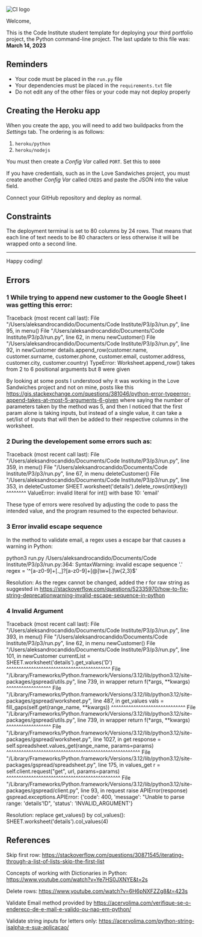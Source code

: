 ![CI logo](https://codeinstitute.s3.amazonaws.com/fullstack/ci_logo_small.png)

Welcome,

This is the Code Institute student template for deploying your third portfolio project, the Python command-line project. The last update to this file was: **March 14, 2023**

## Reminders

- Your code must be placed in the `run.py` file
- Your dependencies must be placed in the `requirements.txt` file
- Do not edit any of the other files or your code may not deploy properly

## Creating the Heroku app

When you create the app, you will need to add two buildpacks from the _Settings_ tab. The ordering is as follows:

1. `heroku/python`
2. `heroku/nodejs`

You must then create a _Config Var_ called `PORT`. Set this to `8000`

If you have credentials, such as in the Love Sandwiches project, you must create another _Config Var_ called `CREDS` and paste the JSON into the value field.

Connect your GitHub repository and deploy as normal.

## Constraints

The deployment terminal is set to 80 columns by 24 rows. That means that each line of text needs to be 80 characters or less otherwise it will be wrapped onto a second line.

---

Happy coding!


## Errors

### 1 While trying to append new customer to the Google Sheet I was getting this error:

Traceback (most recent call last):
  File "/Users/aleksandrocandido/Documents/Code Institute/P3/p3/run.py", line 95, in <module>
    menu()
  File "/Users/aleksandrocandido/Documents/Code Institute/P3/p3/run.py", line 62, in menu
    newCustomer()
  File "/Users/aleksandrocandido/Documents/Code Institute/P3/p3/run.py", line 92, in newCustomer
    details.append_row(customer.name, customer.surname, customer.phone, customer.email, customer.address, customer.city, customer.country)
TypeError: Worksheet.append_row() takes from 2 to 6 positional arguments but 8 were given

By looking at some posts I understood why it was working in the Love Sandwiches project and not on mine, posts like this https://gis.stackexchange.com/questions/381046/python-error-typeerror-append-takes-at-most-5-arguments-6-given where saying the number of parameters taken by the method was 5, and then I noticed that the first param alone is taking inputs, but instead of a single value, it can take a set/list of inputs that will then be added to their respective columns in the worksheet.

### 2 During the developement some errors such as:

Traceback (most recent call last):
  File "/Users/aleksandrocandido/Documents/Code Institute/P3/p3/run.py", line 359, in <module>
    menu()
  File "/Users/aleksandrocandido/Documents/Code Institute/P3/p3/run.py", line 67, in menu
    deleteCustomer()
  File "/Users/aleksandrocandido/Documents/Code Institute/P3/p3/run.py", line 353, in deleteCustomer
    SHEET.worksheet('details').delete_rows(int(key))
                                           ^^^^^^^^
ValueError: invalid literal for int() with base 10: 'email'

These type of errors were resolved by adjusting the code to pass the intended value, and the program resumed to the expected behaviour.

### 3 Error invalid escape sequence
In the method to validate email, a regex uses a escape bar that causes a warning in Python:

python3 run.py
/Users/aleksandrocandido/Documents/Code Institute/P3/p3/run.py:364: SyntaxWarning: invalid escape sequence '\.'
  regex = '^[a-z0-9]+[\._]?[a-z0-9]+[@]\w+[.]\w{2,3}$'

Resolution: As the regex cannot be changed, added the r for raw string as suggested in https://stackoverflow.com/questions/52335970/how-to-fix-string-deprecationwarning-invalid-escape-sequence-in-python

### 4 Invalid Argument
Traceback (most recent call last):
  File "/Users/aleksandrocandido/Documents/Code Institute/P3/p3/run.py", line 393, in <module>
    menu()
  File "/Users/aleksandrocandido/Documents/Code Institute/P3/p3/run.py", line 62, in menu
    newCustomer()
  File "/Users/aleksandrocandido/Documents/Code Institute/P3/p3/run.py", line 101, in newCustomer
    currentList = SHEET.worksheet('details').get_values('D')
                  ^^^^^^^^^^^^^^^^^^^^^^^^^^^^^^^^^^^^^^^^^^
  File "/Library/Frameworks/Python.framework/Versions/3.12/lib/python3.12/site-packages/gspread/utils.py", line 739, in wrapper
    return f(*args, **kwargs)
           ^^^^^^^^^^^^^^^^^^
  File "/Library/Frameworks/Python.framework/Versions/3.12/lib/python3.12/site-packages/gspread/worksheet.py", line 487, in get_values
    vals = fill_gaps(self.get(range_name, **kwargs))
                     ^^^^^^^^^^^^^^^^^^^^^^^^^^^^^^
  File "/Library/Frameworks/Python.framework/Versions/3.12/lib/python3.12/site-packages/gspread/utils.py", line 739, in wrapper
    return f(*args, **kwargs)
           ^^^^^^^^^^^^^^^^^^
  File "/Library/Frameworks/Python.framework/Versions/3.12/lib/python3.12/site-packages/gspread/worksheet.py", line 1027, in get
    response = self.spreadsheet.values_get(range_name, params=params)
               ^^^^^^^^^^^^^^^^^^^^^^^^^^^^^^^^^^^^^^^^^^^^^^^^^^^^^^
  File "/Library/Frameworks/Python.framework/Versions/3.12/lib/python3.12/site-packages/gspread/spreadsheet.py", line 175, in values_get
    r = self.client.request("get", url, params=params)
        ^^^^^^^^^^^^^^^^^^^^^^^^^^^^^^^^^^^^^^^^^^^^^^
  File "/Library/Frameworks/Python.framework/Versions/3.12/lib/python3.12/site-packages/gspread/client.py", line 93, in request
    raise APIError(response)
gspread.exceptions.APIError: {'code': 400, 'message': "Unable to parse range: 'details'!D", 'status': 'INVALID_ARGUMENT'}

Resolution: replace get_values() by col_values(): SHEET.worksheet('details').col_values(4)

## References 
Skip first row: https://stackoverflow.com/questions/30871545/iterating-through-a-list-of-lists-skip-the-first-list

Concepts of working with Dictionaries in Python: https://www.youtube.com/watch?v=Ye7HS0JXNYE&t=2s

Delete rows: https://www.youtube.com/watch?v=6H6pNXFZZg8&t=423s

Validate Email method provided by https://acervolima.com/verifique-se-o-endereco-de-e-mail-e-valido-ou-nao-em-python/

Validate string inputs for letters only: https://acervolima.com/python-string-isalpha-e-sua-aplicacao/
